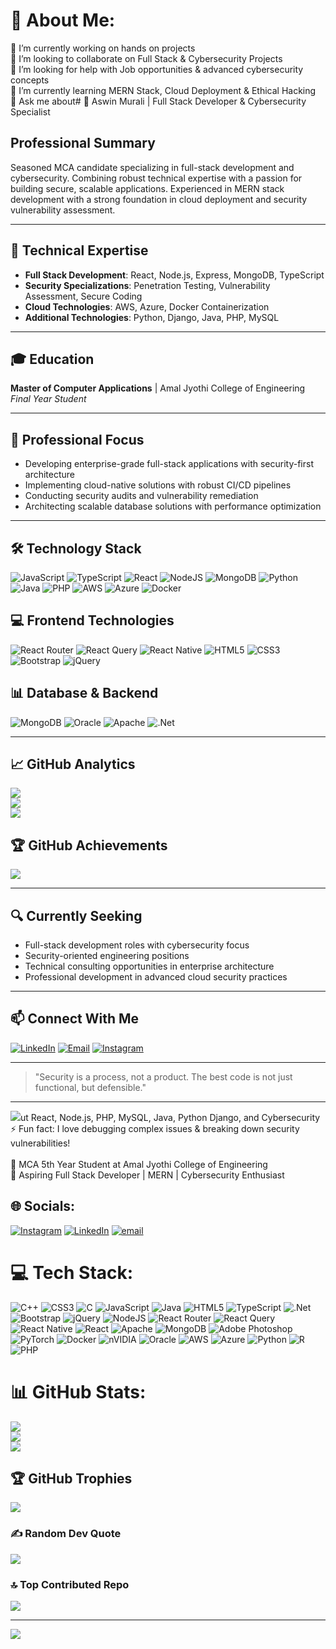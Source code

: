 # 💫 About Me:
🔭 I’m currently working on hands on projects<br>👯 I’m looking to collaborate on Full Stack & Cybersecurity Projects<br>🤝 I’m looking for help with Job opportunities & advanced cybersecurity concepts<br>🌱 I’m currently learning MERN Stack, Cloud Deployment & Ethical Hacking<br>💬 Ask me about# 🚀 Aswin Murali | Full Stack Developer & Cybersecurity Specialist

## Professional Summary
Seasoned MCA candidate specializing in full-stack development and cybersecurity. Combining robust technical expertise with a passion for building secure, scalable applications. Experienced in MERN stack development with a strong foundation in cloud deployment and security vulnerability assessment.

---

## 🔧 Technical Expertise

- **Full Stack Development**: React, Node.js, Express, MongoDB, TypeScript
- **Security Specializations**: Penetration Testing, Vulnerability Assessment, Secure Coding
- **Cloud Technologies**: AWS, Azure, Docker Containerization
- **Additional Technologies**: Python, Django, Java, PHP, MySQL

---

## 🎓 Education
**Master of Computer Applications** | Amal Jyothi College of Engineering  
*Final Year Student*

---

## 💼 Professional Focus

- Developing enterprise-grade full-stack applications with security-first architecture
- Implementing cloud-native solutions with robust CI/CD pipelines
- Conducting security audits and vulnerability remediation
- Architecting scalable database solutions with performance optimization

---

## 🛠️ Technology Stack
![JavaScript](https://img.shields.io/badge/javascript-%23323330.svg?style=flat&logo=javascript&logoColor=%23F7DF1E)
![TypeScript](https://img.shields.io/badge/typescript-%23007ACC.svg?style=flat&logo=typescript&logoColor=white)
![React](https://img.shields.io/badge/react-%2320232a.svg?style=flat&logo=react&logoColor=%2361DAFB)
![NodeJS](https://img.shields.io/badge/node.js-6DA55F?style=flat&logo=node.js&logoColor=white)
![MongoDB](https://img.shields.io/badge/MongoDB-%234ea94b.svg?style=flat&logo=mongodb&logoColor=white)
![Python](https://img.shields.io/badge/python-3670A0?style=flat&logo=python&logoColor=ffdd54)
![Java](https://img.shields.io/badge/java-%23ED8B00.svg?style=flat&logo=openjdk&logoColor=white)
![PHP](https://img.shields.io/badge/php-%23777BB4.svg?style=flat&logo=php&logoColor=white)
![AWS](https://img.shields.io/badge/AWS-%23FF9900.svg?style=flat&logo=amazon-aws&logoColor=white)
![Azure](https://img.shields.io/badge/azure-%230072C6.svg?style=flat&logo=microsoftazure&logoColor=white)
![Docker](https://img.shields.io/badge/docker-%230db7ed.svg?style=flat&logo=docker&logoColor=white)

## 💻 Frontend Technologies
![React Router](https://img.shields.io/badge/React_Router-CA4245?style=flat&logo=react-router&logoColor=white)
![React Query](https://img.shields.io/badge/-React%20Query-FF4154?style=flat&logo=react%20query&logoColor=white)
![React Native](https://img.shields.io/badge/react_native-%2320232a.svg?style=flat&logo=react&logoColor=%2361DAFB)
![HTML5](https://img.shields.io/badge/html5-%23E34F26.svg?style=flat&logo=html5&logoColor=white)
![CSS3](https://img.shields.io/badge/css3-%231572B6.svg?style=flat&logo=css3&logoColor=white)
![Bootstrap](https://img.shields.io/badge/bootstrap-%238511FA.svg?style=flat&logo=bootstrap&logoColor=white)
![jQuery](https://img.shields.io/badge/jquery-%230769AD.svg?style=flat&logo=jquery&logoColor=white)

## 📊 Database & Backend
![MongoDB](https://img.shields.io/badge/MongoDB-%234ea94b.svg?style=flat&logo=mongodb&logoColor=white)
![Oracle](https://img.shields.io/badge/Oracle-F80000?style=flat&logo=oracle&logoColor=white)
![Apache](https://img.shields.io/badge/apache-%23D42029.svg?style=flat&logo=apache&logoColor=white)
![.Net](https://img.shields.io/badge/.NET-5C2D91?style=flat&logo=.net&logoColor=white)

---

## 📈 GitHub Analytics
![](https://github-readme-stats.vercel.app/api?username=Aswin-murali-444&theme=radical&hide_border=false&include_all_commits=true&count_private=true)<br/>
![](https://nirzak-streak-stats.vercel.app/?user=Aswin-murali-444&theme=radical&hide_border=false)<br/>
![](https://github-readme-stats.vercel.app/api/top-langs/?username=Aswin-murali-444&theme=radical&hide_border=false&include_all_commits=true&count_private=true&layout=compact)

## 🏆 GitHub Achievements
![](https://github-profile-trophy.vercel.app/?username=Aswin-murali-444&theme=radical&no-frame=false&no-bg=false&margin-w=4)

---

## 🔍 Currently Seeking
- Full-stack development roles with cybersecurity focus
- Security-oriented engineering positions
- Technical consulting opportunities in enterprise architecture
- Professional development in advanced cloud security practices

---

## 📫 Connect With Me
[![LinkedIn](https://img.shields.io/badge/LinkedIn-%230077B5.svg?logo=linkedin&logoColor=white)](https://linkedin.com/in/https://www.linkedin.com/in/aswin-m-u-r-a-l-i/)
[![Email](https://img.shields.io/badge/Email-D14836?logo=gmail&logoColor=white)](mailto:aswinmurali444@gmail.com)
[![Instagram](https://img.shields.io/badge/Instagram-%23E4405F.svg?logo=Instagram&logoColor=white)](https://instagram.com/https://www.instagram.com/aswin_m500?igsh=MzFnbm1qcTJyamVn)

---

> "Security is a process, not a product. The best code is not just functional, but defensible." 

---
![](https://visitcount.itsvg.in/api?id=Aswin-murali-444&icon=7&color=6)ut React, Node.js, PHP, MySQL, Java, Python Django, and Cybersecurity<br>⚡ Fun fact: I love debugging complex issues & breaking down security vulnerabilities!<br><br>📍 MCA 5th Year Student at Amal Jyothi College of Engineering<br>🎯 Aspiring Full Stack Developer | MERN | Cybersecurity Enthusiast


## 🌐 Socials:
[![Instagram](https://img.shields.io/badge/Instagram-%23E4405F.svg?logo=Instagram&logoColor=white)](https://instagram.com/https://www.instagram.com/aswin_m500?igsh=MzFnbm1qcTJyamVn) [![LinkedIn](https://img.shields.io/badge/LinkedIn-%230077B5.svg?logo=linkedin&logoColor=white)](https://linkedin.com/in/https://www.linkedin.com/in/aswin-m-u-r-a-l-i/) [![email](https://img.shields.io/badge/Email-D14836?logo=gmail&logoColor=white)](mailto:aswinmurali444@gmail.com) 

# 💻 Tech Stack:
![C++](https://img.shields.io/badge/c++-%2300599C.svg?style=flat&logo=c%2B%2B&logoColor=white) ![CSS3](https://img.shields.io/badge/css3-%231572B6.svg?style=flat&logo=css3&logoColor=white) ![C](https://img.shields.io/badge/c-%2300599C.svg?style=flat&logo=c&logoColor=white) ![JavaScript](https://img.shields.io/badge/javascript-%23323330.svg?style=flat&logo=javascript&logoColor=%23F7DF1E) ![Java](https://img.shields.io/badge/java-%23ED8B00.svg?style=flat&logo=openjdk&logoColor=white) ![HTML5](https://img.shields.io/badge/html5-%23E34F26.svg?style=flat&logo=html5&logoColor=white) ![TypeScript](https://img.shields.io/badge/typescript-%23007ACC.svg?style=flat&logo=typescript&logoColor=white) ![.Net](https://img.shields.io/badge/.NET-5C2D91?style=flat&logo=.net&logoColor=white) ![Bootstrap](https://img.shields.io/badge/bootstrap-%238511FA.svg?style=flat&logo=bootstrap&logoColor=white) ![jQuery](https://img.shields.io/badge/jquery-%230769AD.svg?style=flat&logo=jquery&logoColor=white) ![NodeJS](https://img.shields.io/badge/node.js-6DA55F?style=flat&logo=node.js&logoColor=white) ![React Router](https://img.shields.io/badge/React_Router-CA4245?style=flat&logo=react-router&logoColor=white) ![React Query](https://img.shields.io/badge/-React%20Query-FF4154?style=flat&logo=react%20query&logoColor=white) ![React Native](https://img.shields.io/badge/react_native-%2320232a.svg?style=flat&logo=react&logoColor=%2361DAFB) ![React](https://img.shields.io/badge/react-%2320232a.svg?style=flat&logo=react&logoColor=%2361DAFB) ![Apache](https://img.shields.io/badge/apache-%23D42029.svg?style=flat&logo=apache&logoColor=white) ![MongoDB](https://img.shields.io/badge/MongoDB-%234ea94b.svg?style=flat&logo=mongodb&logoColor=white) ![Adobe Photoshop](https://img.shields.io/badge/adobe%20photoshop-%2331A8FF.svg?style=flat&logo=adobe%20photoshop&logoColor=white) ![PyTorch](https://img.shields.io/badge/PyTorch-%23EE4C2C.svg?style=flat&logo=PyTorch&logoColor=white) ![Docker](https://img.shields.io/badge/docker-%230db7ed.svg?style=flat&logo=docker&logoColor=white) ![nVIDIA](https://img.shields.io/badge/nVIDIA-%2376B900.svg?style=flat&logo=nVIDIA&logoColor=white) ![Oracle](https://img.shields.io/badge/Oracle-F80000?style=flat&logo=oracle&logoColor=white) ![AWS](https://img.shields.io/badge/AWS-%23FF9900.svg?style=flat&logo=amazon-aws&logoColor=white) ![Azure](https://img.shields.io/badge/azure-%230072C6.svg?style=flat&logo=microsoftazure&logoColor=white) ![Python](https://img.shields.io/badge/python-3670A0?style=flat&logo=python&logoColor=ffdd54) ![R](https://img.shields.io/badge/r-%23276DC3.svg?style=flat&logo=r&logoColor=white) ![PHP](https://img.shields.io/badge/php-%23777BB4.svg?style=flat&logo=php&logoColor=white)
# 📊 GitHub Stats:
![](https://github-readme-stats.vercel.app/api?username=Aswin-murali-444&theme=radical&hide_border=false&include_all_commits=true&count_private=true)<br/>
![](https://nirzak-streak-stats.vercel.app/?user=Aswin-murali-444&theme=radical&hide_border=false)<br/>
![](https://github-readme-stats.vercel.app/api/top-langs/?username=Aswin-murali-444&theme=radical&hide_border=false&include_all_commits=true&count_private=true&layout=compact)

## 🏆 GitHub Trophies
![](https://github-profile-trophy.vercel.app/?username=Aswin-murali-444&theme=radical&no-frame=false&no-bg=false&margin-w=4)

### ✍️ Random Dev Quote
![](https://quotes-github-readme.vercel.app/api?type=horizontal&theme=radical)

### 🔝 Top Contributed Repo
![](https://github-contributor-stats.vercel.app/api?username=Aswin-murali-444&limit=5&theme=dark&combine_all_yearly_contributions=true)

---
[![](https://visitcount.itsvg.in/api?id=Aswin-murali-444&icon=7&color=6)](https://visitcount.itsvg.in)

<!-- Proudly created with GPRM ( https://gprm.itsvg.in ) -->

